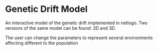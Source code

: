 # Genetic Drift Model

An interactive model of the genetic drift implemented in netlogo. Two versions of the same model can be found: 2D and 3D.

The user can change the parameters to represent several environments affecting different to the population
